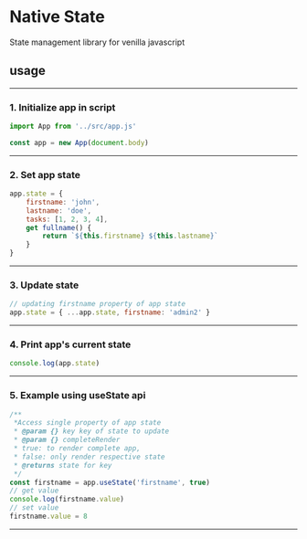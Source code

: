 # Native State

State management library for venilla javascript

## usage
--------------------------------------------------
### 1. Initialize app in script
```js
import App from '../src/app.js'

const app = new App(document.body)
```
--------------------------------------------------
### 2. Set app state
```js
app.state = {
    firstname: 'john',
    lastname: 'doe',
    tasks: [1, 2, 3, 4],
    get fullname() {
        return `${this.firstname} ${this.lastname}`
    }
}
```
--------------------------------------------------
### 3. Update state
```js
// updating firstname property of app state
app.state = { ...app.state, firstname: 'admin2' }
```
--------------------------------------------------
### 4. Print app's current state
```js
console.log(app.state)
```
--------------------------------------------------
### 5. Example using useState api
```js
/**
 *Access single property of app state
 * @param {} key key of state to update
 * @param {} completeRender 
 * true: to render complete app, 
 * false: only render respective state
 * @returns state for key
 */
const firstname = app.useState('firstname', true)
// get value
console.log(firstname.value)
// set value
firstname.value = 8
```
--------------------------------------------------